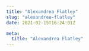 ```yaml
---
title: "Alexandrea Flatley"
slug: "alexandrea-flatley"
date: 2021-02-15T16:24:01Z

meta:
  title: "Alexandrea Flatley"
---
```


